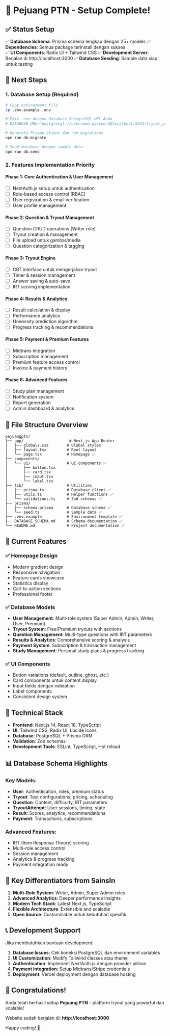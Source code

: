 # 🎯 Pejuang PTN - Setup Complete!

## ✅ Status Setup

✅ **Database Schema**: Prisma schema lengkap dengan 25+ models
✅ **Dependencies**: Semua package terinstall dengan sukses  
✅ **UI Components**: Radix UI + Tailwind CSS
✅ **Development Server**: Berjalan di http://localhost:3000
✅ **Database Seeding**: Sample data siap untuk testing

## 🚀 Next Steps

### 1. Database Setup (Required)
```bash
# Copy environment file
cp .env.example .env

# Edit .env dengan database PostgreSQL URL Anda
# DATABASE_URL="postgresql://username:password@localhost:5432/tryout_platform"

# Generate Prisma client dan run migrations
npm run db:migrate

# Seed database dengan sample data
npm run db:seed
```

### 2. Features Implementation Priority

#### Phase 1: Core Authentication & User Management
- [ ] NextAuth.js setup untuk authentication
- [ ] Role-based access control (RBAC)
- [ ] User registration & email verification
- [ ] User profile management

#### Phase 2: Question & Tryout Management
- [ ] Question CRUD operations (Writer role)
- [ ] Tryout creation & management
- [ ] File upload untuk gambar/media
- [ ] Question categorization & tagging

#### Phase 3: Tryout Engine
- [ ] CBT interface untuk mengerjakan tryout
- [ ] Timer & session management
- [ ] Answer saving & auto-save
- [ ] IRT scoring implementation

#### Phase 4: Results & Analytics
- [ ] Result calculation & display
- [ ] Performance analytics
- [ ] University prediction algorithm
- [ ] Progress tracking & recommendations

#### Phase 5: Payment & Premium Features
- [ ] Midtrans integration
- [ ] Subscription management
- [ ] Premium feature access control
- [ ] Invoice & payment history

#### Phase 6: Advanced Features
- [ ] Study plan management
- [ ] Notification system
- [ ] Report generation
- [ ] Admin dashboard & analytics

## 📁 File Structure Overview

```
pejuangptn/
├── app/                    # Next.js App Router
│   ├── globals.css        # Global styles
│   ├── layout.tsx         # Root layout
│   └── page.tsx           # Homepage ✅
├── components/
│   └── ui/                # UI components ✅
│       ├── button.tsx
│       ├── card.tsx
│       ├── input.tsx
│       └── label.tsx
├── lib/                   # Utilities
│   ├── prisma.ts          # Database client ✅
│   ├── utils.ts           # Helper functions ✅
│   └── validations.ts     # Zod schemas ✅
├── prisma/
│   ├── schema.prisma      # Database schema ✅
│   └── seed.ts            # Sample data ✅
├── .env.example           # Environment template ✅
├── DATABASE_SCHEMA.md     # Schema documentation ✅
└── README.md              # Project documentation ✅
```

## 🎨 Current Features

### ✅ Homepage Design
- Modern gradient design
- Responsive navigation
- Feature cards showcase
- Statistics display
- Call-to-action sections
- Professional footer

### ✅ Database Models
- **User Management**: Multi-role system (Super Admin, Admin, Writer, User, Premium)
- **Tryout System**: Free/Premium tryouts with sections
- **Question Management**: Multi-type questions with IRT parameters
- **Results & Analytics**: Comprehensive scoring & analysis
- **Payment System**: Subscription & transaction management
- **Study Management**: Personal study plans & progress tracking

### ✅ UI Components
- Button variations (default, outline, ghost, etc.)
- Card components untuk content display
- Input fields dengan validation
- Label components
- Consistent design system

## 🔧 Technical Stack

- **Frontend**: Next.js 14, React 18, TypeScript
- **UI**: Tailwind CSS, Radix UI, Lucide Icons
- **Database**: PostgreSQL + Prisma ORM
- **Validation**: Zod schemas
- **Development Tools**: ESLint, TypeScript, Hot reload

## 📊 Database Schema Highlights

### Key Models:
- **User**: Authentication, roles, premium status
- **Tryout**: Test configurations, pricing, scheduling
- **Question**: Content, difficulty, IRT parameters
- **TryoutAttempt**: User sessions, timing, state
- **Result**: Scores, analytics, recommendations
- **Payment**: Transactions, subscriptions

### Advanced Features:
- IRT (Item Response Theory) scoring
- Multi-role access control
- Session management
- Analytics & progress tracking
- Payment integration ready

## 🎯 Key Differentiators from SainsIn

1. **Multi-Role System**: Writer, Admin, Super Admin roles
2. **Advanced Analytics**: Deeper performance insights
3. **Modern Tech Stack**: Latest Next.js, TypeScript
4. **Flexible Architecture**: Extensible and scalable
5. **Open Source**: Customizable untuk kebutuhan spesifik

## 📞 Development Support

Jika membutuhkan bantuan development:

1. **Database Issues**: Cek koneksi PostgreSQL dan environment variables
2. **UI Customization**: Modify Tailwind classes atau theme
3. **Authentication**: Implement NextAuth.js dengan provider pilihan
4. **Payment Integration**: Setup Midtrans/Stripe credentials
5. **Deployment**: Vercel deployment dengan database hosting

## 🎉 Congratulations!

Anda telah berhasil setup **Pejuang PTN** - platform tryout yang powerful dan scalable! 

Website sudah berjalan di: **http://localhost:3000**

Happy coding! 🚀